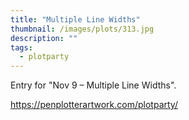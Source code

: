 ```yaml
---
title: "Multiple Line Widths"
thumbnail: /images/plots/313.jpg
description: ""
tags:
  - plotparty
---
```


Entry for "Nov 9 – Multiple Line Widths".

https://penplotterartwork.com/plotparty/